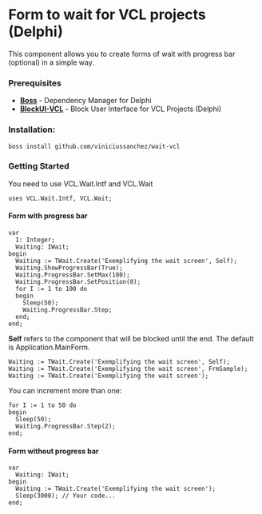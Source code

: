 # Form to wait for VCL projects (Delphi)
This component allows you to create forms of wait with progress bar (optional) in a simple way.

### Prerequisites
 * [**Boss**](https://github.com/HashLoad/boss) - Dependency Manager for Delphi
 * [**BlockUI-VCL**](https://github.com/viniciussanchez/blockui-vcl) - Block User Interface for VCL Projects (Delphi)
 
### Installation: 
```
boss install github.com/viniciussanchez/wait-vcl
```

### Getting Started
You need to use VCL.Wait.Intf and VCL.Wait
```
uses VCL.Wait.Intf, VCL.Wait;
```

#### Form with progress bar
```
var
  I: Integer;
  Waiting: IWait;
begin
  Waiting := TWait.Create('Exemplifying the wait screen', Self);
  Waiting.ShowProgressBar(True);
  Waiting.ProgressBar.SetMax(100);
  Waiting.ProgressBar.SetPosition(0);
  for I := 1 to 100 do
  begin
    Sleep(50);
    Waiting.ProgressBar.Step;
  end;
end;
``` 

**Self** refers to the component that will be blocked until the end. The default is Application.MainForm.

```
Waiting := TWait.Create('Exemplifying the wait screen', Self);
Waiting := TWait.Create('Exemplifying the wait screen', FrmSample);
Waiting := TWait.Create('Exemplifying the wait screen');
``` 

You can increment more than one:

```
for I := 1 to 50 do
begin
  Sleep(50);
  Waiting.ProgressBar.Step(2);
end;
``` 

#### Form without progress bar
```
var
  Waiting: IWait;
begin
  Waiting := TWait.Create('Exemplifying the wait screen');
  Sleep(3000); // Your code...
end;
```